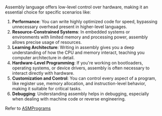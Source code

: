 Assembly language offers low-level control over hardware, making it an essential choice for specific scenarios like:

1. **Performance**: You can write highly optimized code for speed, bypassing unnecessary overhead present in higher-level languages.
2. **Resource-Constrained Systems**: In embedded systems or environments with limited memory and processing power, assembly allows precise usage of resources.
3. **Learning Architecture**: Writing in assembly gives you a deep understanding of how the CPU and memory interact, teaching you computer architecture in detail.
4. **Hardware-Level Programming**: If you're working on bootloaders, operating systems, or device drivers, assembly is often necessary to interact directly with hardware.
5. **Customization and Control**: You can control every aspect of a program, like register use, memory allocation, and instruction-level behavior, making it suitable for critical tasks.
6. **Debugging**: Understanding assembly helps in debugging, especially when dealing with machine code or reverse engineering.

Refer to [ASMPrograms](https://github.com/khraosgenetor/ASMPrograms)
